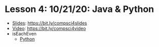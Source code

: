 # Lesson 4: 10/21/20: Java & Python
* [Slides](https://bit.ly/compsci4slides): https://bit.ly/compsci4slides  
* [Video](https://bit.ly/compsci4video):  https://bit.ly/compsci4video
* isEachEven
    * [Python](https://github.com/whscompsciclub/Lessons/blob/main/(4)-10.21%20(Java%20%26%20Python)/isEachEven.py)
     
